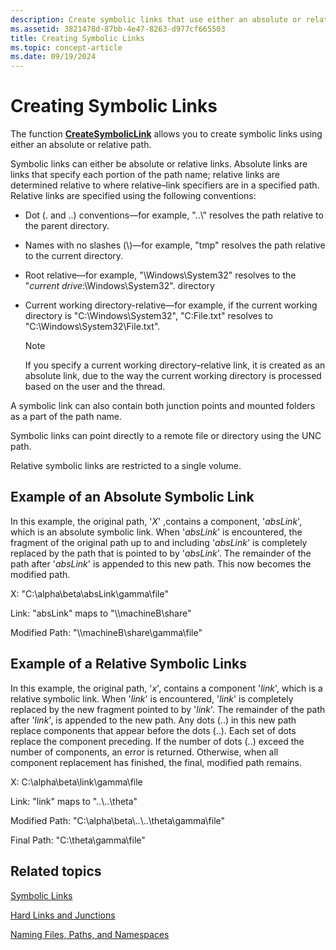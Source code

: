 ```yaml
---
description: Create symbolic links that use either an absolute or relative path by using the CreateSymbolicLink function.
ms.assetid: 3821478d-87bb-4e47-8263-d977cf665503
title: Creating Symbolic Links
ms.topic: concept-article
ms.date: 09/19/2024
---
```


# Creating Symbolic Links

The function [**CreateSymbolicLink**](/windows/desktop/api/WinBase/nf-winbase-createsymboliclinka) allows you to create symbolic links using either an absolute or relative path.

Symbolic links can either be absolute or relative links. Absolute links are links that specify each portion of the path name; relative links are determined relative to where relative–link specifiers are in a specified path. Relative links are specified using the following conventions:

- Dot (. and ..) conventions—for example, "..\\" resolves the path relative to the parent directory.
- Names with no slashes (\\)—for example, "tmp" resolves the path relative to the current directory.
- Root relative—for example, "\\Windows\\System32" resolves to the "*current drive*:\\Windows\\System32". directory
- Current working directory-relative—for example, if the current working directory is "C:\\Windows\\System32", "C:File.txt" resolves to "C:\\Windows\\System32\\File.txt".

  > [!NOTE]
  > If you specify a current working directory–relative link, it is created as an absolute link, due to the way the current working directory is processed based on the user and the thread.

A symbolic link can also contain both junction points and mounted folders as a part of the path name.

Symbolic links can point directly to a remote file or directory using the UNC path.

Relative symbolic links are restricted to a single volume.

## Example of an Absolute Symbolic Link

In this example, the original path, '*X*' ,contains a component, '*absLink*', which is an absolute symbolic link. When '*absLink*' is encountered, the fragment of the original path up to and including '*absLink*' is completely replaced by the path that is pointed to by '*absLink*'. The remainder of the path after '*absLink*' is appended to this new path. This now becomes the modified path.

X: "C:\\alpha\\beta\\absLink\\gamma\\file"

Link: "absLink" maps to "\\\\machineB\\share"

Modified Path: "\\\\machineB\\share\\gamma\\file"

## Example of a Relative Symbolic Links

In this example, the original path, '*x*', contains a component '*link*', which is a relative symbolic link. When '*link*' is encountered, '*link*' is completely replaced by the new fragment pointed to by '*link*'. The remainder of the path after '*link*', is appended to the new path. Any dots (..) in this new path replace components that appear before the dots (..). Each set of dots replace the component preceding. If the number of dots (..) exceed the number of components, an error is returned. Otherwise, when all component replacement has finished, the final, modified path remains.

X: C:\\alpha\\beta\\link\\gamma\\file

Link: "link" maps to "..\\..\\theta"

Modified Path: "C:\\alpha\\beta\\..\\..\\theta\\gamma\\file"

Final Path: "C:\\theta\\gamma\\file"

## Related topics

[Symbolic Links](symbolic-links.md)

[Hard Links and Junctions](hard-links-and-junctions.md)

[Naming Files, Paths, and Namespaces](naming-a-file.md)
